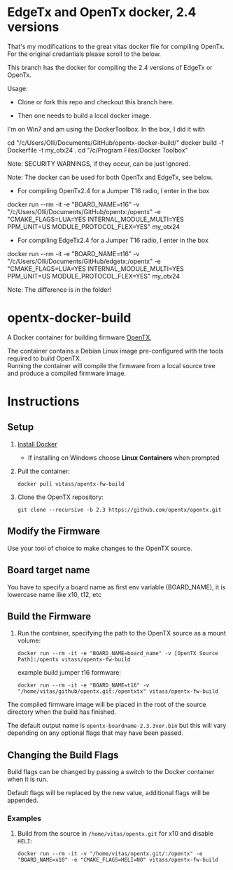 # EdgeTx and OpenTx docker, 2.4 versions

That's my modifications to the great vitas docker file for compiling OpenTx. For the original credantials please scroll to the below.

This branch has the docker for compiling the 2.4 versions of EdgeTx or OpenTx.

Usage:

- Clone or fork this repo and checkout this branch here. 

- Then one needs to build a local docker image. 

I'm on Win7 and am using the DockerToolbox. In the box, I did it with

cd "/c/Users/Olli/Documents/GitHub/opentx-docker-build/"
docker build -f Dockerfile -t my_otx24 .
cd "/c/Program Files/Docker Toolbox"


Note: SECURITY WARNINGS, if they occur, can be just ignored.

Note: The docker can be used for both OpenTx and EdgeTx, see below.

- For compiling OpenTx2.4 for a Jumper T16 radio, I enter in the box

docker run --rm -it -e "BOARD_NAME=t16" -v "/c/Users/Olli/Documents/GitHub/opentx:/opentx" -e "CMAKE_FLAGS=LUA=YES INTERNAL_MODULE_MULTI=YES PPM_UNIT=US MODULE_PROTOCOL_FLEX=YES" my_otx24

- For compiling EdgeTx2.4 for a Jumper T16 radio, I enter in the box

docker run --rm -it -e "BOARD_NAME=t16" -v "/c/Users/Olli/Documents/GitHub/edgetx:/opentx" -e "CMAKE_FLAGS=LUA=YES INTERNAL_MODULE_MULTI=YES PPM_UNIT=US MODULE_PROTOCOL_FLEX=YES" my_otx24

Note: The difference is in the folder!





# opentx-docker-build

A Docker container for building firmware [OpenTX](https://github.com/opentx/opentx), 

The container contains a Debian Linux image pre-configured with the tools required to build OpenTX.  
Running the container will compile the firmware from a local source tree and produce a compiled firmware image.

# Instructions
## Setup
1. [Install Docker](https://docs.docker.com/install/)
   * If installing on Windows choose **Linux Containers** when prompted
   
1. Pull the container:

   `docker pull vitass/opentx-fw-build`

1. Clone the OpenTX repository:

   `git clone --recursive -b 2.3 https://github.com/opentx/opentx.git`


## Modify the Firmware
Use your tool of choice to make changes to the OpenTX source.

## Board target name
You have to specify a board name as first env variable (BOARD_NAME), it is lowercase name like x10, t12, etc
   
## Build the Firmware
1. Run the container, specifying the path to the OpenTX source as a mount volume:

   `docker run --rm -it -e "BOARD_NAME=board_name" -v [OpenTX Source Path]:/opentx vitass/opentx-fw-build`
   
   example build jumper t16 formware:
 
   `docker run --rm -it -e "BOARD_NAME=t16" -v "/home/vitas/github/opentx.git:/opentxtx" vitass/opentx-fw-build`

The compiled firmware image will be placed in the root of the source directory when the build has finished.  

The default output name is `opentx-boardname-2.3.3ver.bin` but this will vary depending on any optional flags that may have been passed.

## Changing the Build Flags
Build flags can be changed by passing a switch to the Docker container when it is run.

Default flags will be replaced by the new value, additional flags will be appended.

### Examples

1. Build from the source in `/home/vitas/opentx.git` for x10 and disable `HELI`:

   `docker run --rm -it -v "/home/vitas/opentx.git/:/opentx" -e "BOARD_NAME=x10" -e "CMAKE_FLAGS=HELI=NO" vitass/opentx-fw-build`
